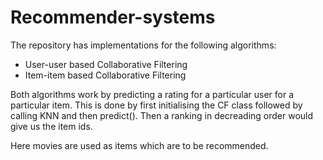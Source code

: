 # Recommender-systems

The repository has implementations for the following algorithms:
- User-user based Collaborative Filtering
- Item-item based Collaborative Filtering

Both algorithms work by predicting a rating for a particular user for a particular item. This is done by first initialising the CF class followed by calling KNN and then predict(). Then a ranking in decreading order would give us the item ids.

Here movies are used as items which are to be recommended.
